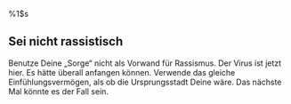 %1$s
## Sei nicht rassistisch

Benutze Deine „Sorge“ nicht als Vorwand für Rassismus. Der Virus ist jetzt hier. Es hätte überall anfangen können. Verwende das gleiche Einfühlungsvermögen, als ob die Ursprungsstadt Deine wäre. Das nächste Mal könnte es der Fall sein.
